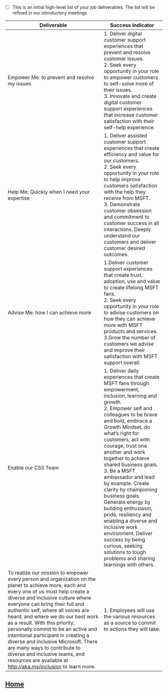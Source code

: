 - [ ] This is an initial high-level list of your job deliverables.  The list will be refined in our introductory meetings


|Deliverable| Success Indicator |
|--|--|
| Empower Me: to prevent and resolve my issues | 1. Deliver digital customer support experiences that prevent and resolve customer issues. <br/> 2. Seek every opportunity in your role to empower customers to self-solve more of their issues. <br/> 3. Innovate and create digital customer support experiences that increase customer satisfaction with their self-help experience. 
 Help Me: Quickly when I need your expertise|1.	Deliver assisted customer support experiences that create efficiency and value for our customers. <br/> 2.	Seek every opportunity in your role to help improve customers satisfaction with the help they receive from MSFT. <br/>3.	Demonstrate customer obsession and commitment to customer success in all interactions. Deeply understand our customers and deliver customer desired outcomes. 
| Advise Me: how I can achieve more  | 1.Deliver customer support experiences that create trust, adoption, use and value to create lifelong MSFT fans. <br/>2.	Seek every opportunity in your role to advise customers on how they can achieve more with MSFT products and services. <br/>3.Grow the number of customers we advise and improve their satisfaction with MSFT support overall.
 Enable our CSS Team|1.	Deliver daily experiences that create MSFT fans through empowerment, inclusion, learning and growth. <br/> 2. Empower self and colleagues to be brave and bold, embrace a Growth Mindset, do what’s right for customers, act with courage, trust one another and work together to achieve shared business goals.<br/> 3. Be a MSFT ambassador and lead by example. Create clarity by championing business goals. Generate energy by building enthusiasm, pride, resiliency and enabling a diverse and inclusive work environment. Deliver success by being curious, seeking solutions to tough problems and sharing learnings with others. |
| To realize our mission to empower every person and organization on the planet to achieve more, each and every one of us must help create a diverse and inclusive culture where everyone can bring their full and authentic self, where all voices are heard, and where we do our best work as a result.  With this priority, personally commit to be an active and intentional participant in creating a diverse and inclusive Microsoft. There are many ways to contribute to diverse and inclusive teams, and resources are available at http://aka.ms/inclusion to learn more. | 1.	Employees will use the various resources as a source to commit to actions they will take. |


##   [Home](https://dev.azure.com/Supportability/Big%20Data/_wiki/wikis/Big-Data.wiki/24057/Getting-Started)
